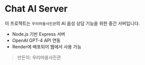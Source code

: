 # Chat AI Server

이 프로젝트는 `우리마을사진관`의 AI 음성 상담 기능을 위한 중간 서버입니다.

- Node.js 기반 Express 서버
- OpenAI GPT-4 API 연동
- Render에 배포되어 웹에서 사용 가능

> 만든이: 우리마을사진관
